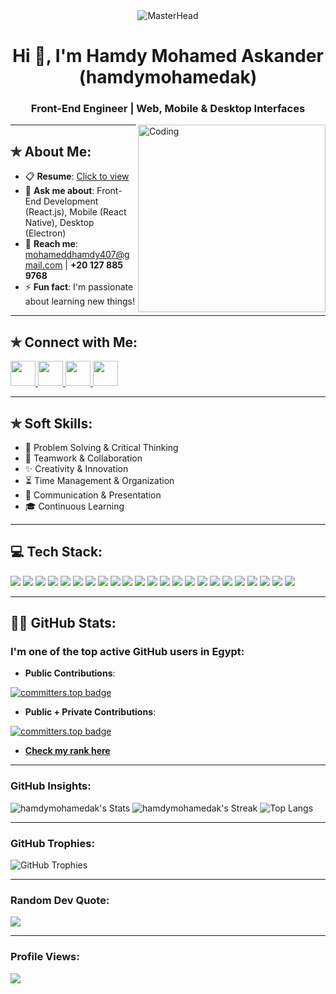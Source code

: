 <div align="center">
  <img src="https://media3.giphy.com/media/v1.Y2lkPTc5MGI3NjExZXkzYW5lbjV3ZWRzaW41NjVzODY3NzMzaGw2bzRzbHB4bDcwYmwyZiZlcD12MV9pbnRlcm5hbF9naWZfYnlfaWQmY3Q9Zw/jBOOXxSJfG8kqMxT11/giphy.gif" alt="MasterHead">
</div>

<h1 align="center">Hi 👋, I'm Hamdy Mohamed Askander (hamdymohamedak)</h1>
<h3 align="center">Front-End Engineer | Web, Mobile & Desktop Interfaces</h3>

<img align="right" alt="Coding" style="z-index:999;" width="300" src="https://media4.giphy.com/media/v1.Y2lkPTc5MGI3NjExbjh5bHM1MjZiOHZnaGFwbHhxemtod25sOGswNHRmaXU3eWJlcjdqcCZlcD12MV9pbnRlcm5hbF9naWZfYnlfaWQmY3Q9Zw/MD0svLSDeudszrNrp0/giphy.gif" />

---

## ✯ About Me:

- 📋 **Resume**: [Click to view](https://drive.google.com/file/d/1ba9at-NJH7rqfe_gp0-2nT9eqViH21JR/view?usp=sharing)
- 💬 **Ask me about**: Front-End Development (React.js), Mobile (React Native), Desktop (Electron)
- 📧 **Reach me**: [mohameddhamdy407@gmail.com](mailto:mohameddhamdy407@gmail.com) | **+20 127 885 9768**
- ⚡ **Fun fact**: I'm passionate about learning new things!

---

## ✯ Connect with Me:
<p align="left">
  <a href="https://www.linkedin.com/in/hamdy-askander-b67b32246/" target="_blank">
    <img src="https://raw.githubusercontent.com/rahuldkjain/github-profile-readme-generator/master/src/images/icons/Social/linked-in-alt.svg" height="40" width="40" />
  </a>
  <a href="https://www.npmjs.com/~hamdymohamedak" target="_blank">
    <img src="https://upload.wikimedia.org/wikipedia/commons/d/db/Npm-logo.svg" height="40" width="40" />
  </a>
  <a href="https://wa.me/+201278859768" target="_blank">
    <img src="https://upload.wikimedia.org/wikipedia/commons/6/6b/WhatsApp.svg" height="40" width="40" />
  </a>
  <a href="https://t.me/+201278859768" target="_blank">
    <img src="https://upload.wikimedia.org/wikipedia/commons/8/82/Telegram_logo.svg" height="40" width="40" />
  </a>
</p>

---

## ✯ Soft Skills:

- 🔧 Problem Solving & Critical Thinking
- 👥 Teamwork & Collaboration
- ✨ Creativity & Innovation
- ⏳ Time Management & Organization
- 💬 Communication & Presentation
- 🎓 Continuous Learning

---

## 💻 Tech Stack:

<p>
  <img src="https://img.shields.io/badge/html5-%23E34F26.svg?style=for-the-badge&logo=html5&logoColor=white" />
  <img src="https://img.shields.io/badge/css3-%231572B6.svg?style=for-the-badge&logo=css3&logoColor=white" />
  <img src="https://img.shields.io/badge/javascript-%23323330.svg?style=for-the-badge&logo=javascript&logoColor=%23F7DF1E" />
  <img src="https://img.shields.io/badge/typescript-%23007ACC.svg?style=for-the-badge&logo=typescript&logoColor=white" />
  <img src="https://img.shields.io/badge/react-%2320232a.svg?style=for-the-badge&logo=react&logoColor=%2361DAFB" />
  <img src="https://img.shields.io/badge/react_native-%2320232a.svg?style=for-the-badge&logo=react&logoColor=%2361DAFB" />
  <img src="https://img.shields.io/badge/next-black?style=for-the-badge&logo=next.js&logoColor=white" />
  <img src="https://img.shields.io/badge/redux-%23593d88.svg?style=for-the-badge&logo=redux&logoColor=white" />
  <img src="https://img.shields.io/badge/tailwindcss-%2338B2AC.svg?style=for-the-badge&logo=tailwind-css&logoColor=white" />
  <img src="https://img.shields.io/badge/figma-%23F24E1E.svg?style=for-the-badge&logo=figma&logoColor=white" />
  <img src="https://img.shields.io/badge/bootstrap-%23563D7C.svg?style=for-the-badge&logo=bootstrap&logoColor=white" />
  <img src="https://img.shields.io/badge/Sass-%23CC6699.svg?style=for-the-badge&logo=sass&logoColor=white" />
  <img src="https://img.shields.io/badge/python-%2314354C.svg?style=for-the-badge&logo=python&logoColor=white" />
  <img src="https://img.shields.io/badge/rust-%23000000.svg?style=for-the-badge&logo=rust&logoColor=white" />
  <img src="https://img.shields.io/badge/express.js-%23404D59.svg?style=for-the-badge&logo=express&logoColor=white" />
  <img src="https://img.shields.io/badge/nestjs-%23E0234E.svg?style=for-the-badge&logo=nestjs&logoColor=white" />
  <img src="https://img.shields.io/badge/electron-%2347848F.svg?style=for-the-badge&logo=electron&logoColor=white" />
  <img src="https://img.shields.io/badge/Expo-%23000020.svg?style=for-the-badge&logo=expo&logoColor=white" />
  <img src="https://img.shields.io/badge/Bash-%23121011.svg?style=for-the-badge&logo=gnu-bash&logoColor=white" />
  <img src="https://img.shields.io/badge/Linux-%23FCC624.svg?style=for-the-badge&logo=linux&logoColor=black" />
  <img src="https://img.shields.io/badge/npm-%23CB3837.svg?style=for-the-badge&logo=npm&logoColor=white" />
  <img src="https://img.shields.io/badge/MongoDB-%2347A248.svg?style=for-the-badge&logo=mongodb&logoColor=white" />
  <img src="https://img.shields.io/badge/Vercel-%23000000.svg?style=for-the-badge&logo=vercel&logoColor=white" />
</p>

---

## 👨‍💼 GitHub Stats:

### I'm one of the top active GitHub users in Egypt:

- **Public Contributions**:

[![committers.top badge](https://user-badge.committers.top/egypt/hamdymohamedak.svg)](https://committers.top/egypt)

-  **Public + Private Contributions**:

[![committers.top badge](https://user-badge.committers.top/egypt_private/hamdymohamedak.svg)](https://committers.top/egypt_private)

-  [**Check my rank here**](https://committers.top/egypt?highlight=hamdymohamedak)

---

###  GitHub Insights:

![hamdymohamedak's Stats](https://github-readme-stats.vercel.app/api?username=hamdymohamedak&theme=cobalt&show_icons=true&hide_border=true&count_private=true)
![hamdymohamedak's Streak](https://github-readme-streak-stats.herokuapp.com/?user=hamdymohamedak&theme=cobalt&hide_border=true)
![Top Langs](https://github-readme-stats.vercel.app/api/top-langs/?username=hamdymohamedak&theme=cobalt&layout=compact&hide_border=true)

---

###  GitHub Trophies:

![GitHub Trophies](https://github-profile-trophy.vercel.app/?username=hamdymohamedak&theme=radical&no-frame=false&no-bg=false&margin-w=4)

---

###  Random Dev Quote:

![](https://quotes-github-readme.vercel.app/api?type=horizontal&theme=radical)

---

###  Profile Views:

[GitHub Profile Views Counter]: https://github.com/hamdymohamedak/github-profile-views-counter
<a href="https://github.com/hamdymohamedak/github-profile-views-counter">
    <img src="https://komarev.com/ghpvc/?username=hamdymohamedak&style=for-the-badge">
</a>
